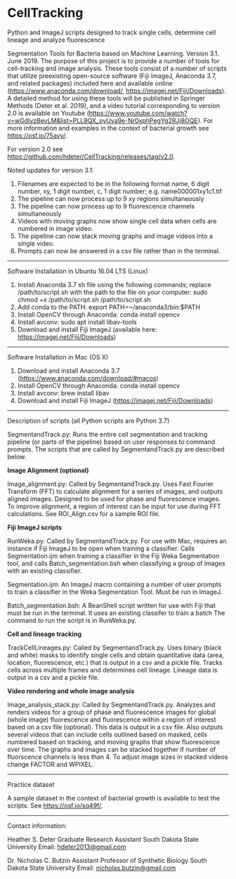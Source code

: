 # CellTracking
Python and ImageJ scripts designed to track single cells, determine cell lineage and analyze fluorescence

Segmentation Tools for Bacteria based on Machine Learning. Version 3.1. June 2019. The purpose of this project is to provide a number of tools for cell-tracking and image analysis. These tools consist of a number of scripts that utilize preexisting open-source software (Fiji ImageJ, Anaconda 3.7, and related packages) included here and available online (https://www.anaconda.com/download/, https://imagej.net/Fiji/Downloads). A detailed method for using these tools will be published in Springer Methods (Deter et al. 2019), and a video tutorial corresponding to version 2.0 is available on Youtube (https://www.youtube.com/watch?v=wGdIvzBevLM&list=PLL9QX_pyUva9e-Nr0xphPegYg2RJj8OQE). For more information and examples in the context of bacterial growth see https://osf.io/75avy/.

For version 2.0 see https://github.com/hdeter/CellTracking/releases/tag/v2.0.

Noted updates for version 3.1:
1. Filenames are expected to be in the following format name, 6 digit number, xy, 1 digit number, c, 1 digit number; e.g. name000001xy1c1.tif
2. The pipeline can now process up to 9 xy regions simultaneously
3. The pipeline can now process up to 9 fluorescence channels simultaneously
4. Videos with moving graphs now show single cell data when cells are numbered in image video.
5. The pipeline can now stack moving graphs and image videos into a single video.
6. Prompts can now be answered in a csv file rather than in the terminal.


-----------------------------------------------------------------------------------------------------------------------------
Software Installation in Ubuntu 16.04 LTS (Linux)

1. Install Anaconda 3.7 sh file using the following commands; replace /path/to/script.sh with 
the path to the file on your computer:
	sudo chmod +x /path/to/script.sh
	/path/to/script.sh
2. Add conda to the PATH: 
	export PATH=~/anaconda3/bin:$PATH
3. Install OpenCV through Anaconda: 
	conda install opencv
4. Install avconv: 
	sudo apt install libav-tools
5. Download and install Fiji ImageJ (available here: https://imagej.net/Fiji/Downloads)

-----------------------------------------------------------------------------------------------------------------------------
Software Installation in Mac (OS X)

1. Download and install Anaconda 3.7 (https://www.anaconda.com/download/#macos)
2. Install OpenCV through Anaconda: 
conda install opencv
3. Install avconv: 
brew install libav
4. Download and install Fiji ImageJ (https://imagej.net/Fiji/Downloads)

-----------------------------------------------------------------------------------------------------------------------------
Description of scripts (all Python scripts are Python 3.7)

SegmentandTrack.py: Runs the entire cell segmentation and tracking pipeline (or parts of the pipeline) based on user responses to command prompts. The scripts that are called by SegmentandTrack.py are described below.

**Image Alignment (optional)**

Image_alignment.py: Called by SegmentandTrack.py. Uses Fast Fourier Transform (FFT) to calculate alignment for a series of images, and outputs aligned images. Designed to be used for phase and fluorescence images. To improve alignment, a region of interest can be input for use during FFT calculations. See ROI_Align.csv for a sample ROI file.

**Fiji ImageJ scripts**

RunWeka.py: Called by SegmentandTrack.py. For use with Mac, requires an instance if Fiji ImageJ to be open when training a classifier. Calls Segmentation.ijm when training a classifier in the Fiji Weka Segmentation tool, and calls Batch_segmentation.bsh when classifying a group of images with an existing classifier. 

Segmentation.ijm: An ImageJ macro containing a number of user prompts to train a classifier in the Weka Segmentation Tool. Must be run in ImageJ.

Batch_segmentation.bsh: A BeanShell script written for use with Fiji that must be run in the terminal. It uses an existing classifer to train a batch The command to run the script is in RunWeka.py.

**Cell and lineage tracking**

TrackCellLineages.py: Called by SegmentandTrack.py. Uses binary (black and white) masks to identify single cells and obtain quantitative data (area, location, fluorescence, etc.) that is output in a csv and a pickle file. Tracks cells across multiple frames and determines cell lineage. Lineage data is output in a csv and a pickle file. 

**Video rendering and whole image analysis**

Image_analysis_stack.py: Called by SegmentandTrack.py.  Analyzes and renders videos for a group of phase and fluorescence images for global (whole image) fluorescence and fluorescence within a region of interest based on a csv file (optional). This data is output in a csv file. Also outputs several videos that can include cells outlined based on masked, cells numbered based on tracking, and moving graphs that show fluorescence over time. The graphs and images can be stacked together if number of fluorscence channels is less than 4. To adjust image sizes in stacked videos change FACTOR and WPIXEL.


-----------------------------------------------------------------------------------------------------------------------------
Practice dataset

A sample dataset in the context of bacterial growth is available to test the scripts. See https://osf.io/sq49f/.

-----------------------------------------------------------------------------------------------------------------------------
Contact information:

Heather S. Deter
Graduate Research Assistant
South Dakota State University
Email: hdeter2013@gmail.com

Dr. Nicholas C. Butzin
Assistant Professor of Synthetic Biology
South Dakota State University
Email: nicholas.butzin@gmail.com
